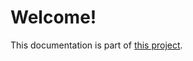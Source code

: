 # Welcome!

This documentation is part of
[this project](https://github.com/Mt-Lampert/react-signup).

